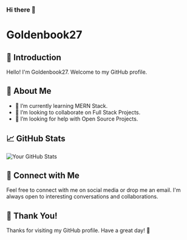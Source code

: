 ### Hi there 👋

# Goldenbook27

## 👋 Introduction
Hello! I'm Goldenbook27. Welcome to my GitHub profile.

## 🚀 About Me
- 🌱 I’m currently learning MERN Stack.
- 👯 I’m looking to collaborate on Full Stack Projects.
- 🤔 I’m looking for help with Open Source Projects.

## 📈 GitHub Stats
![Your GitHub Stats](https://github-readme-stats.vercel.app/api?username=Goldenbook27&show_icons=true&hide=contribs,prs)

## 🤝 Connect with Me
Feel free to connect with me on social media or drop me an email. I'm always open to interesting conversations and collaborations.

## 🎉 Thank You!
Thanks for visiting my GitHub profile. Have a great day! 👋
